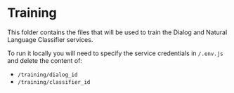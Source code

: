 # Training

This folder contains the files that will be used to train the Dialog and Natural Language Classifier services.

To run it locally you will need to specify the service credentials in `/.env.js` and delete the content of:
 * `/training/dialog_id`
 * `/training/classifier_id`
